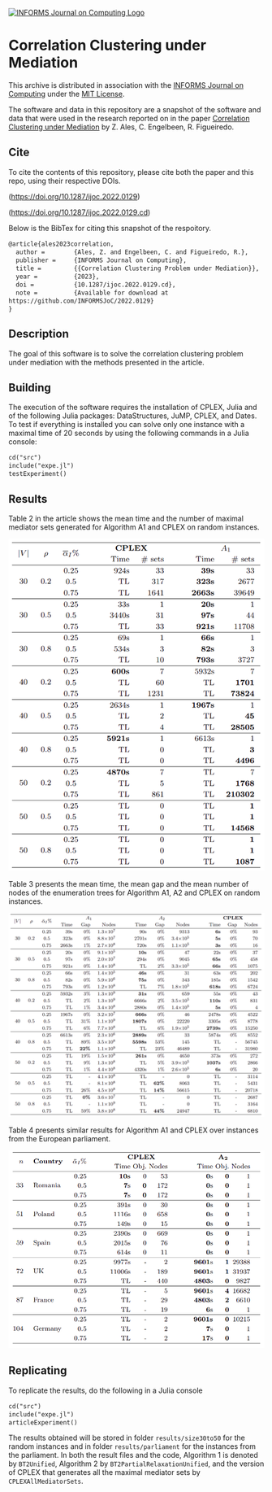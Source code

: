 [![INFORMS Journal on Computing Logo](https://INFORMSJoC.github.io/logos/INFORMS_Journal_on_Computing_Header.jpg)](https://pubsonline.informs.org/journal/ijoc)

# Correlation Clustering under Mediation

This archive is distributed in association with the [INFORMS Journal on
Computing](https://pubsonline.informs.org/journal/ijoc) under the [MIT License](LICENSE).

The software and data in this repository are a snapshot of the software and data
that were used in the research reported on in the paper 
[Correlation Clustering under Mediation](https://doi.org/10.1287/ijoc.2023.YYYY) by Z. Ales, C. Engelbeen, R. Figueiredo.

## Cite

To cite the contents of this repository, please cite both the paper and this repo, using their respective DOIs.

(https://doi.org/10.1287/ijoc.2022.0129)

(https://doi.org/10.1287/ijoc.2022.0129.cd)

Below is the BibTex for citing this snapshot of the respoitory.

```
@article{ales2023correlation,
  author =        {Ales, Z. and Engelbeen, C. and Figueiredo, R.},
  publisher =     {INFORMS Journal on Computing},
  title =         {{Correlation Clustering Problem under Mediation}},
  year =          {2023},
  doi =           {10.1287/ijoc.2022.0129.cd},
  note =          {Available for download at https://github.com/INFORMSJoC/2022.0129}
}  
```

## Description

The goal of this software is to solve the correlation clustering problem under mediation with the methods presented in the article.

## Building

The execution of the software requires the installation of CPLEX, Julia and of the following Julia packages: DataStructures, JuMP, CPLEX, and Dates.
To test if everything is installed you can solve only one instance with a maximal time of 20 seconds by using the following commands in a Julia console:

```
cd("src")
include("expe.jl")
testExperiment()
```

## Results

Table 2 in the article shows the mean time and the number of maximal mediator sets generated for Algorithm A1 and CPLEX on random instances.

![Table 2](results/img/table2.png)

Table 3 presents the mean time, the mean gap and the mean number of nodes of the enumeration trees for Algorithm A1, A2 and CPLEX on random instances.

![Table 3](results/img/table3.png)

Table 4 presents similar results for Algorithm A1 and CPLEX over instances from the European parliament.

![Table 4](results/img/table4.png)


## Replicating

To replicate the results, do the following in a Julia console
```
cd("src")
include("expe.jl")
articleExperiment()
```

The results obtained will be stored in folder `results/size30to50` for the random instances and in folder `results/parliament` for the instances from the parliament. In both the result files and the code, Algorithm 1 is denoted by `BT2Unified`, Algorithm 2 by `BT2PartialRelaxationUnified`, and the version of CPLEX that generates all the maximal mediator sets by `CPLEXAllMediatorSets`.
